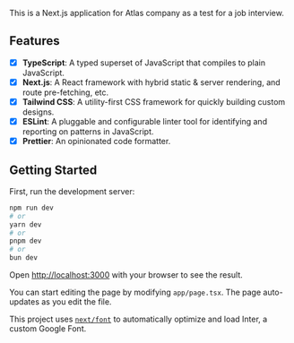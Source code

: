 This is a Next.js application for Atlas company as a test for a job interview.

## Features
- [x] **TypeScript**: A typed superset of JavaScript that compiles to plain JavaScript.
- [x] **Next.js**: A React framework with hybrid static & server rendering, and route pre-fetching, etc.
- [x] **Tailwind CSS**: A utility-first CSS framework for quickly building custom designs.
- [x] **ESLint**: A pluggable and configurable linter tool for identifying and reporting on patterns in JavaScript.
- [x] **Prettier**: An opinionated code formatter.

## Getting Started

First, run the development server:

```bash
npm run dev
# or
yarn dev
# or
pnpm dev
# or
bun dev
```

Open [http://localhost:3000](http://localhost:3000) with your browser to see the result.

You can start editing the page by modifying `app/page.tsx`. The page auto-updates as you edit the file.

This project uses [`next/font`](https://nextjs.org/docs/basic-features/font-optimization) to automatically optimize and load Inter, a custom Google Font.

